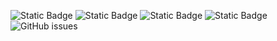 ![Static Badge](https://img.shields.io/badge/blacklists-60-000000) ![Static Badge](https://img.shields.io/badge/blacklisted-2770565-cc0000) ![Static Badge](https://img.shields.io/badge/whitelisted-2242-00CC00) ![Static Badge](https://img.shields.io/badge/streaming_blacklist-28106-000000) ![GitHub issues](https://img.shields.io/github/issues/fabriziosalmi/blacklists)
